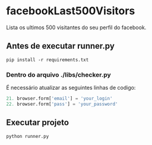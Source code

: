 # facebookLast500Visitors
Lista os ultimos 500 visitantes do seu perfil do facebook.


## Antes de executar runner.py
```shell
pip install -r requirements.txt
```

### Dentro do arquivo ./libs/checker.py
É necessário atualizar as seguintes linhas de codigo:
```python
21. browser.form['email'] = 'your_login'
22. browser.form['pass'] = 'your_password'
```

## Executar projeto
```python
python runner.py
```
